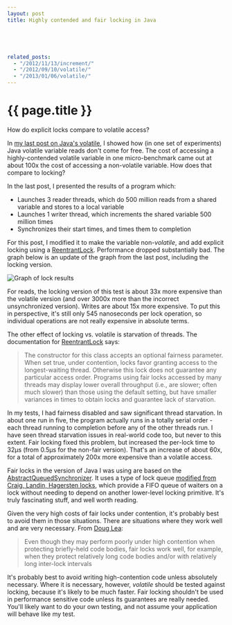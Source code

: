 ```yaml
---
layout: post
title: Highly contended and fair locking in Java





related_posts:
  - "/2012/11/13/increment/"
  - "/2012/09/10/volatile/"
  - "/2013/01/06/volatile/"
---
```

{{ page.title }}
================

<p class="meta">How do explicit locks compare to volatile access?</p>

In [my last post on Java's volatile](http://brooker.co.za/blog/2012/09/10/volatile.html), I showed how (in one set of experiments) Java volatile variable reads don't come for free. The cost of accessing a highly-contended volatile variable in one micro-benchmark came out at about 100x the cost of accessing a non-volatile variable. How does that compare to locking?

In the last post, I presented the results of a program which:

 * Launches 3 reader threads, which do 500 million reads from a shared variable and stores to a local variable
 * Launches 1 writer thread, which increments the shared variable 500 million times
 * Synchronizes their start times, and times them to completion

For this post, I modified it to make the variable non-*volatile*, and add explicit locking using a [ReentrantLock](http://docs.oracle.com/javase/6/docs/api/java/util/concurrent/locks/ReentrantLock.html). Performance dropped substantially bad. The graph below is an update of the graph from the last post, including the locking version.

![Graph of lock results](https://s3.amazonaws.com/mbrooker-blog-images/lock_results_graph.png)

For reads, the locking version of this test is about 33x more expensive than the volatile version (and over 3000x more than the incorrect unsynchronized version). Writes are about 15x more expensive. To put this in perspective, it's still only 545 nanoseconds per lock operation, so individual operations are not really expensive in absolute terms.

The other effect of locking vs. volatile is starvation of threads. The documentation for [ReentrantLock](http://docs.oracle.com/javase/6/docs/api/java/util/concurrent/locks/ReentrantLock.html) says:

> The constructor for this class accepts an optional fairness parameter. When set true, under contention, locks favor granting access to the longest-waiting thread. Otherwise this lock does not guarantee any particular access order. Programs using fair locks accessed by many threads may display lower overall throughput (i.e., are slower; often much slower) than those using the default setting, but have smaller variances in times to obtain locks and guarantee lack of starvation.

In my tests, I had fairness disabled and saw significant thread starvation. In about one run in five, the program actually runs in a totally serial order - each thread running to completion before any of the other threads run. I have seen thread starvation issues in real-world code too, but never to this extent. Fair locking fixed this problem, but increased the per-lock time to 32µs (from 0.5µs for the non-fair version). That's an increase of about 60x, for a total of approximately 200x more expensive than a volatile access.

Fair locks in the version of Java I was using are based on the [AbstractQueuedSynchronizer](http://grepcode.com/file/repository.grepcode.com/java/root/jdk/openjdk/6-b14/java/util/concurrent/locks/AbstractQueuedSynchronizer.java#AbstractQueuedSynchronizer.acquireQueued%28java.util.concurrent.locks.AbstractQueuedSynchronizer.Node%2Cint%29). It uses a type of lock queue [modified from Craig, Landin, Hagersten locks](http://gee.cs.oswego.edu/dl/papers/aqs.pdf), which provide a FIFO queue of waiters on a lock without needing to depend on another lower-level locking primitive. It's truly fascinating stuff, and well worth reading.

Given the very high costs of fair locks under contention, it's probably best to avoid them in those situations. There are situations where they work well and are very necessary. From [Doug Lea](http://gee.cs.oswego.edu/dl/papers/aqs.pdf):

> Even though they may perform poorly under high contention when protecting briefly-held code bodies, fair locks work well, for example, when they protect relatively long code bodies and/or with relatively long inter-lock intervals

It's probably best to avoid writing high-contention code unless absolutely necessary. Where it is necessary, however, *volatile* should be tested against locking, because it's likely to be much faster. Fair locking shouldn't be used in performance sensitive code unless its guarantees are really needed. You'll likely want to do your own testing, and not assume your application will behave like my test.
